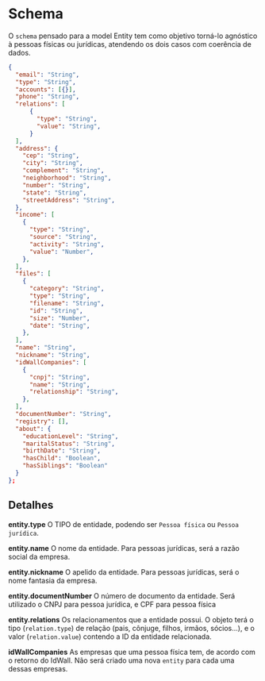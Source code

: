 
# Schema

O `schema` pensado para a model Entity tem como objetivo torná-lo agnóstico à pessoas físicas ou jurídicas, atendendo os dois casos com coerência de dados.

```json
{
  "email": "String",
  "type": "String",
  "accounts": [{}],
  "phone": "String",
  "relations": [
      {
        "type": "String",
        "value": "String",
      }
  ],
  "address": {
    "cep": "String",
    "city": "String",
    "complement": "String",
    "neighborhood": "String",
    "number": "String",
    "state": "String",
    "streetAddress": "String",
  },
  "income": [
    {
      "type": "String",
      "source": "String",
      "activity": "String",
      "value": "Number",
    },
  ],
  "files": [
    {
      "category": "String",
      "type": "String",
      "filename": "String",
      "id": "String",
      "size": "Number",
      "date": "String",
    },
  ],
  "name": "String",
  "nickname": "String",
  "idWallCompanies": [
    {
      "cnpj": "String",
      "name": "String",
      "relationship": "String",
    },
  ],
  "documentNumber": "String",
  "registry": [],
  "about": {
    "educationLevel": "String",
    "maritalStatus": "String",
    "birthDate": "String",
    "hasChild": "Boolean",
    "hasSiblings": "Boolean"
  }
};
```

## Detalhes

**entity.type**
O TIPO de entidade, podendo ser `Pessoa física` ou `Pessoa jurídica`.

**entity.name**
O nome da entidade. Para pessoas jurídicas, será a razão social da empresa.

**entity.nickname**
O apelido da entidade. Para pessoas jurídicas, será o nome fantasia da empresa.

**entity.documentNumber**
O número de documento da entidade. Será utilizado o CNPJ para pessoa jurídica, e CPF para pessoa física

**entity.relations**
Os relacionamentos que a entidade possui. O objeto terá o tipo (`relation.type`) de relação (pais, cônjuge, filhos, irmãos, sócios...), e o valor (`relation.value`) contendo a ID da entidade relacionada.

**idWallCompanies**
As empresas que uma pessoa física tem, de acordo com o retorno do IdWall. Não será criado uma nova `entity` para cada uma dessas empresas.


